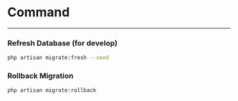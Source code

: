 # Command

--- 

### Refresh Database (for develop)
```zsh
php artisan migrate:fresh --seed
```

### Rollback Migration
```zsh
php artisan migrate:rollback
```
